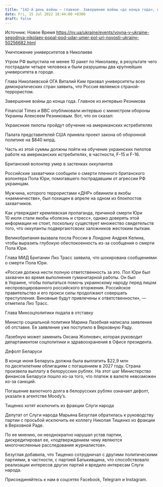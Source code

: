 ```yaml
---
title: "142-й день войны — главное. Завершение войны «до конца года», обучение украинских летчиков на F-16, обстрел университетов в Николаеве"
date: Fri, 15 Jul 2022 18:44:00 +0300
draft: false
---
```

Источник: Новое Время https://nv.ua/ukraine/events/voyna-v-ukraine-segodnya-nikolaev-popal-pod-udar-umer-pol-uri-novosti-ukrainy-50256682.html


Уничтожение университетов в Николаеве

Утром РФ выпустила не менее 10 ракет по Николаеву, в результате чего пострадали четыре человека и были разрушены два крупнейших университета в городе.

Глава Николаевской ОГА Виталий Ким призвал университеты всех демократических стран заявить, что Россия являемся страной-террористом.

Завершение войны до конца года. Главное из интервью Резникова

Financial Times и BBC опубликовали интервью с министром обороны Украины Алексеем Резниковым. Вот, что он сказал:

Украиснкие пилоты пройдут обучение на американских истребителях

Палата представителей США приняла проект закона об оборонной политике на $840 млрд.

Часть из этой суммы должны пойти на обучение украинских пилотов работе на американских истребителях, в частности, F-15 и F-16.

Британский волонтер умер в застенках оккупантов

Российские захватчики сообщили о смерти пленного британского волонтера Пола Юри, помогавшего пострадавшим от агрессии РФ украинцам.

Мужчина, которого террористами «ДНР» обвинили в якобы «наемничестве», был похищен в апреле на одном из блокпостов захватчиков.

Как утверждает кремлевская пропаганда, причиной смерти Юри 10 июля стали якобы «болезнь и стресс», однако доверять этой информации не стоит, поскольку существует множество свидетельств того, что оккупанты подвергаютсвоих заложников жестоким пыткам.

Великобритания вызвала посла России в Лондоне Андрея Келина, чтобы выразить глубокую обеспокоенность из-за сообщения о смерти Пола Юри.

Глава МИД Британии Лиз Трасс заявила, что шокирована сообщениями о смерти Пола Юри.

«Россия должна нести полную ответственность за это. Пол Юри был захвачен во время выполнения гуманитарной работы. Он был в Украине, чтобы попытаться помочь украинскому народу перед лицом неспровоцированного российского вторжения. Российское правительство и его прокси силы продолжают совершать преступления. Виновные будут привлечены к ответственности», — отметила Лиз Трасс.

Глава Минсоцполитики подала в отставку

Министр социальной политики Марина Лазебная написала заявление об отставке. Ее заявление уже поступило в Верховную Раду.

Лазебную может заменить Оксана Жолнович, которая руководит департаментом соцполитики и здравоохранения в Офисе президента.

Дефолт Беларуси

В конце июня Беларусь должна была выплатить $22,9 млн по десятилетним облигациям с погашением в 2027 году. Страна произвела выплату в белорусских рублях. На этот шаг Министерство финансов Беларуси пошло из-за того, что платеж в валюте невозможен из-за санкций.

Погашение валютного долга в белорусских рублях означает дефолт, указали в агентстве Moody’s.

Тищенко хотят исключить из фракции Слуги народа

Депутат от Слуги народа Марьяна Безуглая обратилась к руководству партии с просьбой исключить ее коллегу Николая Тищенко из фракции в Верховной Раде.

По ее мнению, он неоднократно нарушал устав партии, дискредитировал ее, «подтверждением чему являются многочисленные расследования журналистов».

Безуглая добавила, что Тищенко сотрудничал с другими политическими партиями, в частности, с партией Батькивщина, что способствовало реализации интересов других партий и вредило интересам Слуги народа.

Присоединяйтесь к нам в соцсетях Facebook, Telegram и Instagram.
